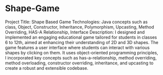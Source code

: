 # Shape-Game

Project Title: Shape Based Game
Technologies: Java concepts such as class, Object, Constructor, Inheritance, Polymorphism, Upcasting, Method Overriding, HAS-A Relationship, Interface
Description:
I designed and implemented an engaging educational game tailored for students in classes 6 to 12th, aimed at enhancing their understanding of 2D and 3D shapes. The game features a user interface where students can interact with various shapes by clicking on them. It uses object-oriented programming principles, I incorporated key concepts such as has-a-relationship, method overriding, method overloading, constructor overriding, inheritance, and upcasting to create a robust and extensible codebase.
